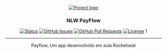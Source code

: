 <p align="center">
  <a href="" rel="noopener">
 <img src="https://i.imgur.com/Nq0LAMX.png" alt="Project logo"></a>
</p>

<h3 align="center">NLW PayFlow</h3>

<div align="center">

[![Status](https://img.shields.io/badge/status-active-success.svg)]()
[![GitHub Issues](https://img.shields.io/github/issues/brasvidal/The-Documentation-Compendium.svg)](https://github.com/brasvidal/rocketSeat-estudos/issues)
[![GitHub Pull Requests](https://img.shields.io/github/issues-pr/brasvidal/The-Documentation-Compendium.svg)](https://github.com/brasvidal/rocketSeat-estudos/pulls)
[![License](https://img.shields.io/badge/license-MIT-blue.svg)](/LICENSE)
1

</div>

---

<p align="center"> Payflow, Um app desenvolvido em aula Rocketseat
    <br> 
</p>
